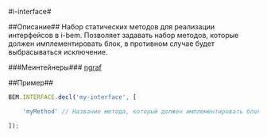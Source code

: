 #i-interface#

##Описание##
Набор статических методов для реализации интерфейсов в i-bem. Позволяет задавать набор методов,
которые должен имплементировать блок, в противном случае будет выбрасываться исключение.

###Меинтейнеры###
[ngraf](https://staff.yandex-team.ru/ngraf)

##Пример##
```javascript
BEM.INTERFACE.decl('my-interface', [

    'myMethod' // Название метода, который должен имплементировать блок

]);
```
